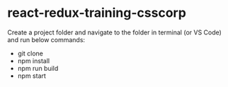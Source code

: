 ﻿# react-redux-training-csscorp

Create a project folder and navigate to the folder in terminal (or VS Code) and run below commands:
* git clone
* npm install
* npm run build
* npm start
